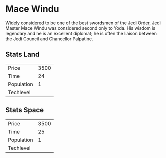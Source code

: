 # Mace Windu

Widely considered to be one of the best swordsmen of the Jedi Order, Jedi Master Mace Windu was considered second only to Yoda. His wisdom is legendary and he is an excellent diplomat; he is often the liaison between the Jedi Council and Chancellor Palpatine.

## Stats Land

<table>
    <tr>
        <td>Price</td>
        <td>3500</td>
    </tr>
    <tr>
        <td>Time</td>
        <td>24</td>
    </tr>
    <tr>
        <td>Population</td>
        <td>1</td>
    </tr>
    <tr>
        <td>Techlevel</td>
        <td></td>
    </tr>
</table>

## Stats Space

<table>
    <tr>
        <td>Price</td>
        <td>3500</td>
    </tr>
    <tr>
        <td>Time</td>
        <td>25</td>
    </tr>
    <tr>
        <td>Population</td>
        <td>1</td>
    </tr>
    <tr>
        <td>Techlevel</td>
        <td></td>
    </tr>
</table>
